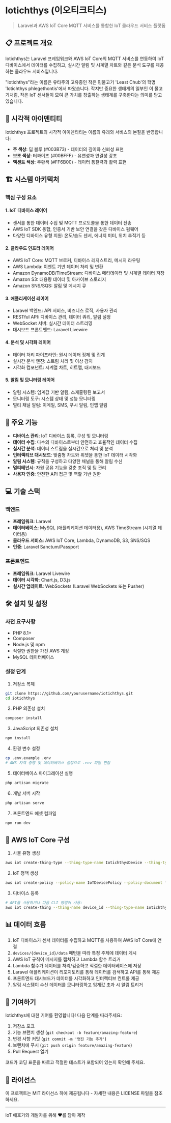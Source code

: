 # Iotichthys (이오티크티스)


> Laravel과 AWS IoT Core MQTT 서비스를 통합한 IoT 클라우드 서비스 플랫폼

## 📋 프로젝트 개요

Iotichthys는 Laravel 프레임워크와 AWS IoT Core의 MQTT 서비스를 연동하여 IoT 디바이스에서 데이터를 수집하고, 실시간 알림 및 시계열 차트와 같은 분석 도구를 제공하는 클라우드 서비스입니다.

"Iotichthys"라는 이름은 유타주의 고유종인 작은 민물고기 'Least Chub'의 학명 'Iotichthys phlegethontis'에서 따왔습니다. 작지만 중요한 생태계의 일부인 이 물고기처럼, 작은 IoT 센서들이 모여 큰 가치를 창출하는 생태계를 구축한다는 의미를 담고 있습니다.

## 🎨 시각적 아이덴티티

Iotichthys 프로젝트의 시각적 아이덴티티는 이름의 유래와 서비스의 본질을 반영합니다:

- **주 색상**: 딥 블루 (#003B73) - 데이터의 깊이와 신뢰성 표현
- **보조 색상**: 터콰이즈 (#00BFFF) - 유연성과 연결성 강조
- **액센트 색상**: 주황색 (#FF6B00) - 데이터 통찰력과 활력 표현

## 🏗️ 시스템 아키텍처

### 핵심 구성 요소

#### 1. IoT 디바이스 레이어
- 센서를 통한 데이터 수집 및 MQTT 프로토콜을 통한 데이터 전송
- AWS IoT SDK 통합, 인증서 기반 보안 연결을 갖춘 디바이스 펌웨어
- 다양한 디바이스 유형 지원: 온도/습도 센서, 에너지 미터, 위치 추적기 등

#### 2. 클라우드 인프라 레이어
- AWS IoT Core: MQTT 브로커, 디바이스 레지스트리, 메시지 라우팅
- AWS Lambda: 이벤트 기반 데이터 처리 및 변환
- Amazon DynamoDB/TimeStream: 디바이스 메타데이터 및 시계열 데이터 저장
- Amazon S3: 대용량 데이터 및 아카이브 스토리지
- Amazon SNS/SQS: 알림 및 메시지 큐

#### 3. 애플리케이션 레이어
- Laravel 백엔드: API 서비스, 비즈니스 로직, 사용자 관리
- RESTful API: 디바이스 관리, 데이터 쿼리, 알림 설정
- WebSocket 서버: 실시간 데이터 스트리밍
- 대시보드 프론트엔드: Laravel Livewire

#### 4. 분석 및 시각화 레이어
- 데이터 처리 파이프라인: 원시 데이터 정제 및 집계
- 실시간 분석 엔진: 스트림 처리 및 이상 감지
- 시각화 컴포넌트: 시계열 차트, 히트맵, 대시보드

#### 5. 알림 및 모니터링 레이어
- 알림 시스템: 임계값 기반 알림, 스케줄링된 보고서
- 모니터링 도구: 시스템 상태 및 성능 모니터링
- 멀티 채널 알림: 이메일, SMS, 푸시 알림, 인앱 알림

## 🚀 주요 기능

- **디바이스 관리**: IoT 디바이스 등록, 구성 및 모니터링
- **데이터 수집**: 다수의 디바이스로부터 안전하고 효율적인 데이터 수집
- **실시간 분석**: 데이터 스트림을 실시간으로 처리 및 분석
- **인터랙티브 대시보드**: 맞춤형 차트와 위젯을 통한 IoT 데이터 시각화
- **알림 시스템**: 규칙을 구성하고 다양한 채널을 통해 알림 수신
- **멀티테넌시**: 자원 공유 기능을 갖춘 조직 및 팀 관리
- **사용자 인증**: 안전한 API 접근 및 역할 기반 권한

## 💻 기술 스택

### 백엔드
- **프레임워크**: Laravel
- **데이터베이스**: MySQL (애플리케이션 데이터용), AWS TimeStream (시계열 데이터용)
- **클라우드 서비스**: AWS IoT Core, Lambda, DynamoDB, S3, SNS/SQS
- **인증**: Laravel Sanctum/Passport

### 프론트엔드
- **프레임워크**: Laravel Livewire
- **데이터 시각화**: Chart.js, D3.js
- **실시간 업데이트**: WebSockets (Laravel WebSockets 또는 Pusher)

## 🛠️ 설치 및 설정

### 사전 요구사항
- PHP 8.1+
- Composer
- Node.js 및 npm
- 적절한 권한을 가진 AWS 계정
- MySQL 데이터베이스

### 설정 단계
1. 저장소 복제
```bash
git clone https://github.com/yourusername/iotichthys.git
cd iotichthys
```

2. PHP 의존성 설치
```bash
composer install
```

3. JavaScript 의존성 설치
```bash
npm install
```

4. 환경 변수 설정
```bash
cp .env.example .env
# AWS 자격 증명 및 데이터베이스 설정으로 .env 파일 편집
```

5. 데이터베이스 마이그레이션 실행
```bash
php artisan migrate
```

6. 개발 서버 시작
```bash
php artisan serve
```

7. 프론트엔드 에셋 컴파일
```bash
npm run dev
```

## 🔐 AWS IoT Core 구성

1. 사물 유형 생성
```bash
aws iot create-thing-type --thing-type-name IotichthysDevice --thing-type-properties "thingTypeDescription=Iotichthys 플랫폼용 IoT 디바이스"
```

2. IoT 정책 생성
```bash
aws iot create-policy --policy-name IoTDevicePolicy --policy-document file://iot-policy.json
```

3. 디바이스 등록
```bash
# API를 사용하거나 다음 CLI 명령어 사용:
aws iot create-thing --thing-name device_id --thing-type-name IotichthysDevice
```

## 📊 데이터 흐름

1. IoT 디바이스가 센서 데이터를 수집하고 MQTT를 사용하여 AWS IoT Core에 연결
2. `devices/{device_id}/data` 패턴을 따라 특정 주제에 데이터 게시
3. AWS IoT 규칙이 메시지를 캡처하고 Lambda 함수 트리거
4. Lambda 함수가 데이터를 처리/검증하고 적절한 데이터베이스에 저장
5. Laravel 애플리케이션이 리포지토리를 통해 데이터를 검색하고 API를 통해 제공
6. 프론트엔드 대시보드가 데이터를 시각화하고 인터랙티브 컨트롤 제공
7. 알림 시스템이 수신 데이터를 모니터링하고 임계값 초과 시 알림 트리거

## 👥 기여하기

Iotichthys에 대한 기여를 환영합니다! 다음 단계를 따라주세요:

1. 저장소 포크
2. 기능 브랜치 생성 (`git checkout -b feature/amazing-feature`)
3. 변경 사항 커밋 (`git commit -m '멋진 기능 추가'`)
4. 브랜치에 푸시 (`git push origin feature/amazing-feature`)
5. Pull Request 열기

코드가 코딩 표준을 따르고 적절한 테스트가 포함되어 있는지 확인해 주세요.

## 📜 라이선스

이 프로젝트는 MIT 라이선스 하에 제공됩니다 - 자세한 내용은 LICENSE 파일을 참조하세요.

---

IoT 애호가와 개발자를 위해 ❤️를 담아 제작
